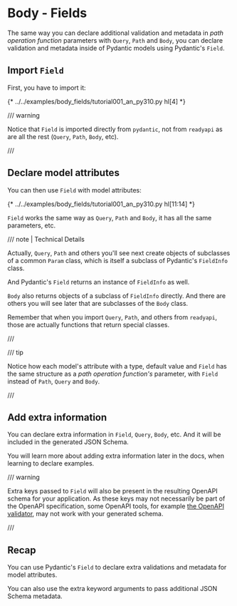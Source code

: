 # Body - Fields

The same way you can declare additional validation and metadata in *path operation function* parameters with `Query`, `Path` and `Body`, you can declare validation and metadata inside of Pydantic models using Pydantic's `Field`.

## Import `Field`

First, you have to import it:

{* ../../examples/body_fields/tutorial001_an_py310.py hl[4] *}


/// warning

Notice that `Field` is imported directly from `pydantic`, not from `readyapi` as are all the rest (`Query`, `Path`, `Body`, etc).

///

## Declare model attributes

You can then use `Field` with model attributes:

{* ../../examples/body_fields/tutorial001_an_py310.py hl[11:14] *}

`Field` works the same way as `Query`, `Path` and `Body`, it has all the same parameters, etc.

/// note | Technical Details

Actually, `Query`, `Path` and others you'll see next create objects of subclasses of a common `Param` class, which is itself a subclass of Pydantic's `FieldInfo` class.

And Pydantic's `Field` returns an instance of `FieldInfo` as well.

`Body` also returns objects of a subclass of `FieldInfo` directly. And there are others you will see later that are subclasses of the `Body` class.

Remember that when you import `Query`, `Path`, and others from `readyapi`, those are actually functions that return special classes.

///

/// tip

Notice how each model's attribute with a type, default value and `Field` has the same structure as a *path operation function's* parameter, with `Field` instead of `Path`, `Query` and `Body`.

///

## Add extra information

You can declare extra information in `Field`, `Query`, `Body`, etc. And it will be included in the generated JSON Schema.

You will learn more about adding extra information later in the docs, when learning to declare examples.

/// warning

Extra keys passed to `Field` will also be present in the resulting OpenAPI schema for your application.
As these keys may not necessarily be part of the OpenAPI specification, some OpenAPI tools, for example [the OpenAPI validator](https://validator.swagger.io/), may not work with your generated schema.

///

## Recap

You can use Pydantic's `Field` to declare extra validations and metadata for model attributes.

You can also use the extra keyword arguments to pass additional JSON Schema metadata.
